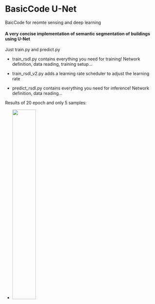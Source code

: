 # BasicCode U-Net
BaicCode for reomte sensing and deep learning

#### A very concise implementation of semantic segmentation of buildings using U-Net

Just train.py and predict.py

* train_rsdl.py contains everything you need for training! Network definition, data reading, training setup...

* train_rsdl_v2.py adds a learning rate scheduler to adjust the learning rate 

* predict_rsdl.py contains everything you need for inference! Network definition, data reading...

Results of 20 epoch and only 5 samples:

* <img src="https://github.com/rsdler/Simple-U-Net-Basic-Code/assets/169664279/b56dd55f-2ca6-4810-944a-79a22b2a6195" style="width:40%;">

